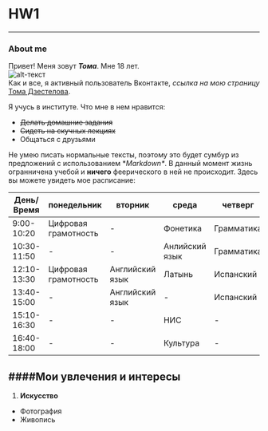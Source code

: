 # HW1
***
### About me
Привет! Меня зовут **_Тома_**. Мне 18 лет.  
![alt-текст](https://pp.userapi.com/c637631/v637631505/5ca67/qXRw8gjI53E.jpg)  
Как и все, я активный пользователь Вконтакте, *ссылка на мою страницу* [Тома Дзестелова](https://vk.com/tom__gnom).

Я учусь в институте. Что мне в нем нравится:
* ~~Делать домашние задания~~
* ~~Сидеть на скучных лекциях~~
* Общаться с друзьями

Не умею писать нормальные тексты, поэтому это будет сумбур из предложений с использованием  \**Markdown\**. 
В данный момент жизнь огранничена учебой и **ничего** феерического в ней не происходит.  Здесь вы можете увидеть мое расписание:  


День/Время | **понедельник** |  **вторник** | **среда** | **четверг** | **пятница**  
--- |--- |--- |--- |--- |--- 
9:00-10:20 | Цифровая грамотность|- | Фонетика | Грамматика | Английский видео 
10:30-11:50| - | - | Анлийский язык | Грамматика | Испанский
12:10-13:30| Цифровая грамотность | Английский язык | Латынь | Испанский | Британская литература
13:40-15:00|-| Английский язык|-| Испанский |- 
15:10-16:30|-|- | НИС |-| Культура 
16:40-18:00|-|-| Культура | - | Британская литература  


####Мои увлечения и интересы
------  
1. **Искусство**  
  * Фотография  
   * Живопись


